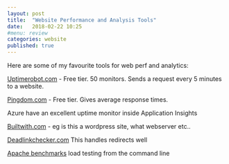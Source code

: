 ```yaml
---
layout: post
title:  "Website Performance and Analysis Tools"
date:   2018-02-22 10:25
#menu: review
categories: website 
published: true 
---
```


Here are some of my favourite tools for web perf and analytics:

[Uptimerobot.com](https://uptimerobot.com) - Free tier. 50 monitors. Sends a request every 5 minutes to a website.

[Pingdom.com](https://www.pingdom.com) - Free tier. Gives average response times.

Azure have an excellent uptime monitor inside Application Insights  

[Builtwith.com](https://builtwith.com) - eg is this a wordpress site, what webserver etc..

[Deadlinkchecker.com](https://www.deadlinkchecker.com) This handles redirects well


[Apache benchmarks](/apachebenchmarks/2018/02/01/Apache-Benchmarks.html) load testing from the command line
